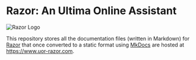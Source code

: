 # Razor: An Ultima Online Assistant

![Razor Logo](https://imgur.com/jTtHLVF.png)

This repository stores all the documentation files (written in Markdown) for [Razor](https://github.com/markdwags/Razor) that once converted to a static format using [MkDocs](https://www.mkdocs.org/) are hosted at https://www.uor-razor.com.
